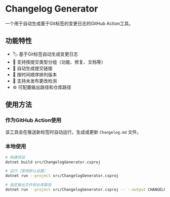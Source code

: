 # Changelog Generator

一个用于自动生成基于Git标签的变更日志的GitHub Action工具。

## 功能特性

- 🏷️ 基于Git标签自动生成变更日志
- 📝 支持按提交类型分组（功能、修复、文档等）
- 🔗 自动生成提交链接
- 📅 按时间顺序排列版本
- 🚀 支持未发布更改检测
- ⚙️ 可配置输出路径和仓库路径

## 使用方法

### 作为GitHub Action使用

该工具会在推送新标签时自动运行，生成或更新 `Changelog.md` 文件。

### 本地使用

```bash
# 构建项目
dotnet build src/ChangelogGenerator.csproj

# 运行（使用默认设置）
dotnet run --project src/ChangelogGenerator.csproj

# 指定输出文件和仓库路径
dotnet run --project src/ChangelogGenerator.csproj -- --output CHANGELOG.md --repository /path/to/repo